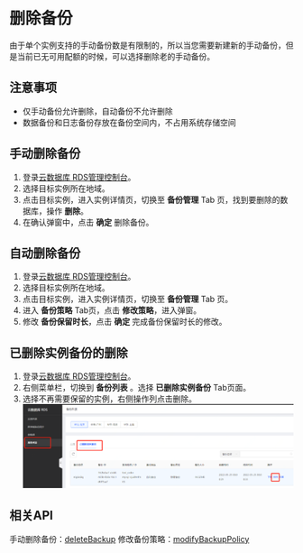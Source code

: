 # 删除备份
由于单个实例支持的手动备份数是有限制的，所以当您需要新建新的手动备份，但是当前已无可用配额的时候，可以选择删除老的手动备份。

## 注意事项
* 仅手动备份允许删除，自动备份不允许删除
* 数据备份和日志备份存放在备份空间内，不占用系统存储空间

## 手动删除备份
1. 登录[云数据库 RDS管理控制台](https://rds-console.jdcloud.com/database)。
2. 选择目标实例所在地域。
3. 点击目标实例，进入实例详情页，切换至 **备份管理** Tab 页，找到要删除的数据库，操作 **删除**。
4. 在确认弹窗中，点击 **确定** 删除备份。

## 自动删除备份
1. 登录[云数据库 RDS管理控制台](https://rds-console.jdcloud.com/database)。
2. 选择目标实例所在地域。
3. 点击目标实例，进入实例详情页，切换至 **备份管理** Tab 页。
4. 进入 **备份策略** Tab页，点击 **修改策略**，进入弹窗。
5. 修改 **备份保留时长**，点击 **确定** 完成备份保留时长的修改。

## 已删除实例备份的删除
1. 登录[云数据库 RDS管理控制台](https://rds-console.jdcloud.com/database)。
2. 右侧菜单栏，切换到 **备份列表** 。选择 **已删除实例备份** Tab页面。
3. 选择不再需要保留的实例，右侧操作列点击删除。
![已删除实例备份的删除](../../../image/RDS/Deleted-Instance-Backups.png)

## 相关API
手动删除备份：[deleteBackup](https://docs.jdcloud.com/cn/rds/api/deletebackup)
修改备份策略：[modifyBackupPolicy](https://docs.jdcloud.com/cn/rds/api/modifybackuppolicy)